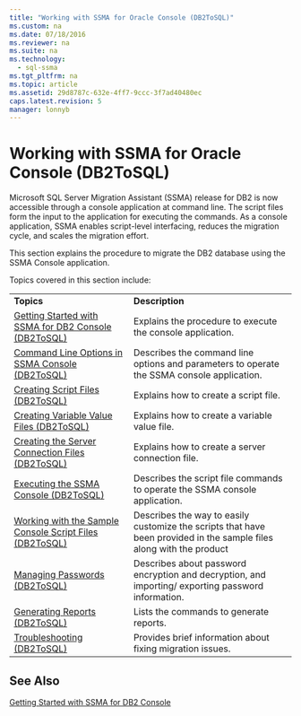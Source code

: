 ```yaml
---
title: "Working with SSMA for Oracle Console (DB2ToSQL)"
ms.custom: na
ms.date: 07/18/2016
ms.reviewer: na
ms.suite: na
ms.technology: 
  - sql-ssma
ms.tgt_pltfrm: na
ms.topic: article
ms.assetid: 29d8787c-632e-4ff7-9ccc-3f7ad40480ec
caps.latest.revision: 5
manager: lonnyb
---
```

# Working with SSMA for Oracle Console (DB2ToSQL)
 Microsoft  SQL Server  Migration Assistant (SSMA) release for DB2 is now accessible through a console application at command line. The script files form the input to the application for executing the commands. As a console application, SSMA enables script-level interfacing, reduces the migration cycle, and scales the migration effort.  
  
This section explains the procedure to migrate the DB2 database using the SSMA Console application.  
  
Topics covered in this section include:  
  
|||  
|-|-|  
|**Topics**|**Description**|  
|[Getting Started with SSMA  for DB2 Console &#40;DB2ToSQL&#41;](../content/Getting-Started-with-SSMA--for-DB2-Console--DB2ToSQL-.md)|Explains the procedure to execute the console application.|  
|[Command Line Options in SSMA Console &#40;DB2ToSQL&#41;](../content/Command-Line-Options-in-SSMA-Console--DB2ToSQL-.md)|Describes the command line options and parameters to operate the SSMA console application.|  
|[Creating Script Files &#40;DB2ToSQL&#41;](../content/Creating-Script-Files--DB2ToSQL-.md)|Explains how to create a script file.|  
|[Creating Variable Value Files &#40;DB2ToSQL&#41;](../content/Creating-Variable-Value-Files--DB2ToSQL-.md)|Explains how to create a variable value file.|  
|[Creating the Server Connection Files &#40;DB2ToSQL&#41;](../content/Creating-the-Server-Connection-Files--DB2ToSQL-.md)|Explains how to create a server connection file.|  
|[Executing the SSMA Console &#40;DB2ToSQL&#41;](../content/Executing-the-SSMA-Console--DB2ToSQL-.md)|Describes the script file commands to operate the SSMA console application.|  
|[Working with the Sample Console Script Files &#40;DB2ToSQL&#41;](../content/Working-with-the-Sample-Console-Script-Files--DB2ToSQL-.md)|Describes the way to easily customize the scripts that have been provided in the sample files along with the product|  
|[Managing Passwords &#40;DB2ToSQL&#41;](../content/Managing-Passwords--DB2ToSQL-.md)|Describes about password encryption and decryption, and importing/ exporting password information.|  
|[Generating Reports &#40;DB2ToSQL&#41;](../content/Generating-Reports--DB2ToSQL-.md)|Lists the commands to generate reports.|  
|[Troubleshooting &#40;DB2ToSQL&#41;](../content/Troubleshooting--DB2ToSQL-.md)|Provides brief information about fixing migration issues.|  
  
## See Also  
[Getting Started with SSMA for DB2 Console](assetId:///f245c017-023e-4880-8721-8908d339525e)  
  
